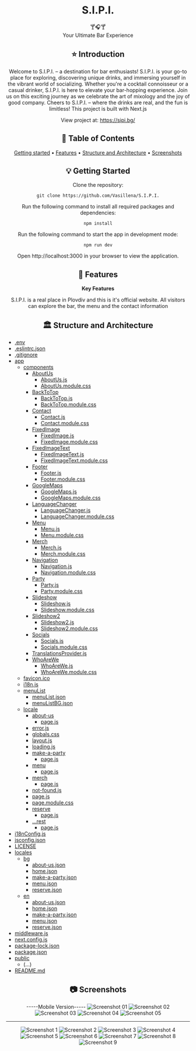 <div align="center">
<h1 align="center">S.I.P.I.</h1>
  🍸🎧🍸
  <br/>
 Your Ultimate Bar Experience

## ⭐️  Introduction

Welcome to S.I.P.I. – a destination for bar enthusiasts! S.I.P.I. is your go-to place for exploring, discovering unique drinks, and immersing yourself in the vibrant world of socializing. Whether you're a cocktail connoisseur or a casual drinker, S.I.P.I. is here to elevate your bar-hopping experience. Join us on this exciting journey as we celebrate the art of mixology and the joy of good company. Cheers to S.I.P.I. – where the drinks are real, and the fun is limitless!
This project is built with Next.js

View project at: https://sipi.bg/


## 📜 Table of Contents
[Getting started](#getting-started) •
[Features](#features) •
[Structure and Architecture](#structure-and-architecture) •
[Screenshots](#screenshots)

## 💡 Getting Started
Clone the repository:
```
git clone https://github.com/Vasillena/S.I.P.I.
```
Run the following command to install all required packages and dependencies:
```
npm install
```
Run the following command to start the app in development mode:
```
npm run dev
```
Open http://localhost:3000 in your browser to view the application.

## 🧸 Features

**Key Features**

S.I.P.I. is a real place in Plovdiv and this is it's official website. All visitors can explore the bar, the menu and the contact information

## 🏛️ Structure and Architecture
</div>

- [.env](.env)
- [.eslintrc.json](.eslintrc.json)
- [.gitignore](.gitignore)
- [app](app)
  - [components](app/components)
    - [AboutUs](app/components/AboutUs)
      - [AboutUs.js](app/components/AboutUs/AboutUs.js)
      - [AboutUs.module.css](app/components/AboutUs/AboutUs.module.css)
    - [BackToTop](app/components/BackToTop)
      - [BackToTop.js](app/components/BackToTop/BackToTop.js)
      - [BackToTop.module.css](app/components/BackToTop/BackToTop.module.css)
    - [Contact](app/components/Contact)
      - [Contact.js](app/components/Contact/Contact.js)
      - [Contact.module.css](app/components/Contact/Contact.module.css)
    - [FixedImage](app/components/FixedImage)
      - [FixedImage.js](app/components/FixedImage/FixedImage.js)
      - [FixedImage.module.css](app/components/FixedImage/FixedImage.module.css)
    - [FixedImageText](app/components/FixedImageText)
      - [FixedImageText.js](app/components/FixedImageText/FixedImageText.js)
      - [FixedImageText.module.css](app/components/FixedImageText/FixedImageText.module.css)
    - [Footer](app/components/Footer)
      - [Footer.js](app/components/Footer/Footer.js)
      - [Footer.module.css](app/components/Footer/Footer.module.css)
    - [GoogleMaps](app/components/GoogleMaps)
      - [GoogleMaps.js](app/components/GoogleMaps/GoogleMaps.js)
      - [GoogleMaps.module.css](app/components/GoogleMaps/GoogleMaps.module.css)
    - [LanguageChanger](app/components/LanguageChanger)
      - [LanguageChanger.js](app/components/LanguageChanger/LanguageChanger.js)
      - [LanguageChanger.module.css](app/components/LanguageChanger/LanguageChanger.module.css)
    - [Menu](app/components/Menu)
      - [Menu.js](app/components/Menu/Menu.js)
      - [Menu.module.css](app/components/Menu/Menu.module.css)
    - [Merch](app/components/Merch)
      - [Merch.js](app/components/Merch/Merch.js)
      - [Merch.module.css](app/components/Merch/Merch.module.css)
    - [Navigation](app/components/Navigation)
      - [Navigation.js](app/components/Navigation/Navigation.js)
      - [Navigation.module.css](app/components/Navigation/Navigation.module.css)
    - [Party](app/components/Party)
      - [Party.js](app/components/Party/Party.js)
      - [Party.module.css](app/components/Party/Party.module.css)
    - [Slideshow](app/components/Slideshow)
      - [Slideshow.js](app/components/Slideshow/Slideshow.js)
      - [Slideshow.module.css](app/components/Slideshow/Slideshow.module.css)
    - [Slideshow2](app/components/Slideshow2)
      - [Slideshow2.js](app/components/Slideshow2/Slideshow2.js)
      - [Slideshow2.module.css](app/components/Slideshow2/Slideshow2.module.css)
    - [Socials](app/components/Socials)
      - [Socials.js](app/components/Socials/Socials.js)
      - [Socials.module.css](app/components/Socials/Socials.module.css)
    - [TranslationsProvider.js](app/components/TranslationsProvider.js)
    - [WhoAreWe](app/components/WhoAreWe)
      - [WhoAreWe.js](app/components/WhoAreWe/WhoAreWe.js)
      - [WhoAreWe.module.css](app/components/WhoAreWe/WhoAreWe.module.css)
  - [favicon.ico](app/favicon.ico)
  - [i18n.js](app/i18n.js)
  - [menuList](app/menuList)
    - [menuList.json](app/menuList/menuList.json)
    - [menuListBG.json](app/menuList/menuListBG.json)
  - [locale](app/locale)
    - [about-us](app/locale/about-us)
      - [page.js](app/locale/about-us/page.js)
    - [error.js](app/locale/error.js)
    - [globals.css](app/locale/globals.css)
    - [layout.js](app/locale/layout.js)
    - [loading.js](app/locale/loading.js)
    - [make-a-party](app/locale/make-a-party)
      - [page.js](app/locale/make-a-party/page.js)
    - [menu](app/locale/menu)
      - [page.js](app/locale/menu/page.js)
    - [merch](app/locale/merch)
      - [page.js](app/locale/merch/page.js)
    - [not-found.js](app/locale/not-found.js)
    - [page.js](app/locale/page.js)
    - [page.module.css](app/locale/page.module.css)
    - [reserve](app/locale/reserve)
      - [page.js](app/locale/reserve/page.js)
    - [...rest](app/locale/[...rest])
      - [page.js](app/locale/[...rest]/page.js)
- [i18nConfig.js](i18nConfig.js)
- [jsconfig.json](jsconfig.json)
- [LICENSE](LICENSE)
- [locales](locales)
  - [bg](locales/bg)
    - [about-us.json](locales/bg/about-us.json)
    - [home.json](locales/bg/home.json)
    - [make-a-party.json](locales/bg/make-a-party.json)
    - [menu.json](locales/bg/menu.json)
    - [reserve.json](locales/bg/reserve.json)
  - [en](locales/en)
    - [about-us.json](locales/en/about-us.json)
    - [home.json](locales/en/home.json)
    - [make-a-party.json](locales/en/make-a-party.json)
    - [menu.json](locales/en/menu.json)
    - [reserve.json](locales/en/reserve.json)
- [middleware.js](middleware.js)
- [next.config.js](next.config.js)
- [package-lock.json](package-lock.json)
- [package.json](package.json)
- [public](public)
  - (...)
- [README.md](README.md)


<div align="center">
  
## 📷 Screenshots

-----Mobile Version-----
![Screenshot 01](https://github.com/Vasillena/S.I.P.I./assets/114015792/1c22eb59-e126-4cb3-9898-483bc113318e)
![Screenshot 02](https://github.com/Vasillena/S.I.P.I./assets/114015792/f34c1506-4cea-4e20-92a1-a502cf359817)
![Screenshot 03](https://github.com/Vasillena/S.I.P.I./assets/114015792/874c6717-cab0-40d4-8ae9-5e2dd6a09d38)
![Screenshot 04](https://github.com/Vasillena/S.I.P.I./assets/114015792/0abae396-e865-4d6c-9cc9-3ac38b08df5f)
![Screenshot 05](https://github.com/Vasillena/S.I.P.I./assets/114015792/f40eef93-150c-405d-8579-7c5cb8f8ee90)

------------------------
![Screenshot 1](https://github.com/Vasillena/S.I.P.I./assets/114015792/54054280-a757-40c9-8742-be8903ae27d8)
![Screenshot 2](https://github.com/Vasillena/S.I.P.I./assets/114015792/4ac4795d-1dc2-4621-a382-2cf63a839332)
![Screenshot 3](https://github.com/Vasillena/S.I.P.I./assets/114015792/1a4c97dd-29b0-4941-b2d3-0207c170618c)
![Screenshot 4](https://github.com/Vasillena/S.I.P.I./assets/114015792/f0442d4e-aa5a-4327-8ea6-cd6f7872f236)
![Screenshot 5](https://github.com/Vasillena/S.I.P.I./assets/114015792/3210505a-ae08-4b73-82e7-bbc7281c2b49)
![Screenshot 6](https://github.com/Vasillena/S.I.P.I./assets/114015792/0aaeba2e-be56-4315-b98d-217374d5312d)
![Screenshot 7](https://github.com/Vasillena/S.I.P.I./assets/114015792/ac7e6c52-c0bf-43b6-80b1-92ed1aaaf141)
![Screenshot 8](https://github.com/Vasillena/S.I.P.I./assets/114015792/4b9e747b-3ddd-4729-8f7e-36d9f6dd2878)
![Screenshot 9](https://github.com/Vasillena/S.I.P.I./assets/114015792/9f13ff75-b74c-4b82-82e1-764ddb327165)

</div>
